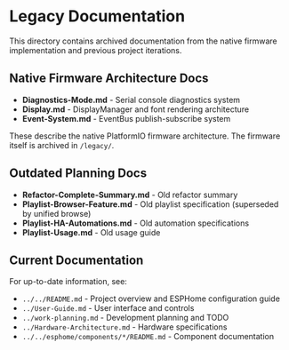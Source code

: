 # Legacy Documentation

This directory contains archived documentation from the native firmware implementation and previous project iterations.

## Native Firmware Architecture Docs

- **Diagnostics-Mode.md** - Serial console diagnostics system
- **Display.md** - DisplayManager and font rendering architecture
- **Event-System.md** - EventBus publish-subscribe system

These describe the native PlatformIO firmware architecture. The firmware itself is archived in `/legacy/`.

## Outdated Planning Docs

- **Refactor-Complete-Summary.md** - Old refactor summary
- **Playlist-Browser-Feature.md** - Old playlist specification (superseded by unified browse)
- **Playlist-HA-Automations.md** - Old automation specifications
- **Playlist-Usage.md** - Old usage guide

## Current Documentation

For up-to-date information, see:
- `../../README.md` - Project overview and ESPHome configuration guide
- `../User-Guide.md` - User interface and controls
- `../work-planning.md` - Development planning and TODO
- `../Hardware-Architecture.md` - Hardware specifications
- `../../esphome/components/*/README.md` - Component documentation
